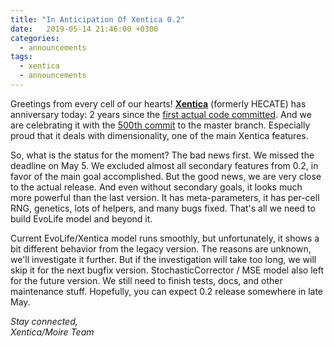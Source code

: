 ```yaml
---
title: "In Anticipation Of Xentica 0.2"
date:   2019-05-14 21:46:00 +0300
categories:
  - announcements
tags:
  - xentica
  - announcements
---
```


Greetings from every cell of our hearts! [**Xentica**][1] (formerly
HECATE) has anniversary today: 2 years since the [first actual code
committed][2]. And we are celebrating it with the [500th commit][3] to
the master branch. Especially proud that it deals with dimensionality,
one of the main Xentica features.

So, what is the status for the moment? The bad news first. We missed
the deadline on May 5. We excluded almost all secondary features from
0.2, in favor of the main goal accomplished. But the good news, we are
very close to the actual release. And even without secondary goals, it
looks much more powerful than the last version. It has
meta-parameters, it has per-cell RNG, genetics, lots of helpers, and
many bugs fixed. That's all we need to build EvoLife model and beyond
it.

Current EvoLife/Xentica model runs smoothly, but unfortunately, it
shows a bit different behavior from the legacy version. The reasons
are unknown, we'll investigate it further. But if the investigation
will take too long, we will skip it for the next bugfix
version. StochasticCorrector / MSE model also left for the future
version. We still need to finish tests, docs, and other maintenance
stuff. Hopefully, you can expect 0.2 release somewhere in late May.

*Stay connected,<br />
Xentica/Moire Team*

[1]: https://github.com/a5kin/xentica
[2]: https://github.com/a5kin/xentica/commit/fdf8911a46e8d0854d4eca5732fa8a60504fd43b
[3]: https://github.com/a5kin/xentica/commit/f80bf7b7caea96e625e3975666768042a465ba15
